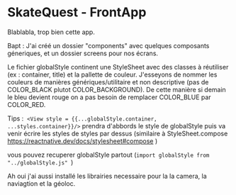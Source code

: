 # SkateQuest - FrontApp

Blablabla, trop bien cette app.

Bapt : J'ai créé un dossier "components" avec quelques composants géneriques, et un dossier screens pour nos écrans.

Le fichier globalStyle continent une StyleSheet avec des classes à réutiliser (ex : container, title) et la pallette de couleur.
J'esseyons de nommer les couleurs de manières génériques/utilitaire et non descriptive (pas de COLOR_BLACK plutot COLOR_BACKGROUND). De cette manière si demain le bleu devient rouge on a pas besoin de remplacer COLOR_BLUE par COLOR_RED.

Tips :
 ```<View style = {{...globalStyle.container, ...styles.container}}/>```
prendra d'abbords le style de globalStyle puis va venir écrire les styles de styles par dessus (similaire à StyleSheet.compose https://reactnative.dev/docs/stylesheet#compose )

vous pouvez recuperer globalStyle partout (``` import globalStyle from "../globalStyle.js"  ```)

Ah oui j'ai aussi installé les librairies necessaire pour la la camera, la naviagtion et la géoloc.
